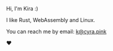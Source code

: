 Hi, I'm Kira :)

I like Rust, WebAssembly and Linux.

You can reach me by email: [k@cyra.pink](mailto:k@cyra.pink)

❤️

<!---
CYRADOTPINK/CYRADOTPINK is a ✨ special ✨ repository because its `README.md` (this file) appears on your GitHub profile.
You can click the Preview link to take a look at your changes.
--->

